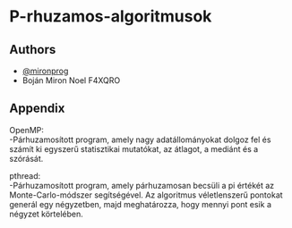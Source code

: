 # P-rhuzamos-algoritmusok

## Authors

- [@mironprog](https://github.com/mironprog)
- Boján Miron Noel F4XQRO


## Appendix


OpenMP:  
    -Párhuzamosított program, amely nagy adatállományokat dolgoz fel és számít ki egyszerű statisztikai mutatókat, az átlagot, a mediánt és a szórását.  

pthread:  
    -Párhuzamosított program, amely párhuzamosan becsüli a pi értékét az Monte-Carlo-módszer segítségével. Az algoritmus véletlenszerű pontokat generál egy négyzetben, majd meghatározza, hogy mennyi pont esik a négyzet körtelében.

